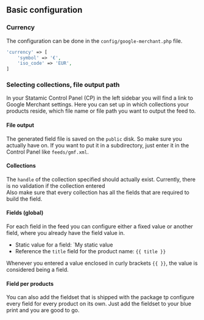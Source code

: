 ## Basic configuration

### Currency

The configuration can be done in the `config/google-merchant.php` file.

```php
'currency' => [
    'symbol' => '€',
    'iso_code' => 'EUR',
]
```

### Selecting collections, file output path

In your Statamic Control Panel (CP) in the left sidebar you will find a link to Google Merchant settings.
Here you can set up in which collections your products reside, which file name or file path you want to output the feed to.

#### File output

The generated field file is saved on the `public` disk. So make sure you actually have on.
If you want to put it in a subdirectory, just enter it in the Control Panel like `feeds/gmf.xml`.

#### Collections

The `handle` of the collection specified should actually exist. Currently, there is no validation if the collection entered  
Also make sure that every collection has all the fields that are required to build the field.

#### Fields (global)

For each field in the feed you can configure either a fixed value or another field, where you already have the field value in.

-   Static value for a field: `My static value
-   Reference the `title` field for the product name: `{{ title }}`

Whenever you entered a value enclosed in curly brackets `{{ }}`, the value is considered being a field.

#### Field per products

You can also add the fieldset that is shipped with the package tp configure every field for every product on its own.
Just add the fieldset to your blue print and you are good to go.

